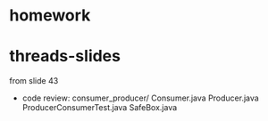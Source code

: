 
# homework 


# threads-slides

from slide 43

- code review:
consumer_producer/
Consumer.java
Producer.java
ProducerConsumerTest.java
SafeBox.java

